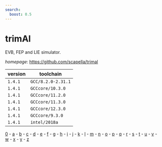 ```yaml
---
search:
  boost: 0.5
---
```

# trimAl

EVB, FEP and LIE simulator.

*homepage*: <https://github.com/scapella/trimal>

version | toolchain
--------|----------
``1.4.1`` | ``GCC/8.2.0-2.31.1``
``1.4.1`` | ``GCCcore/10.3.0``
``1.4.1`` | ``GCCcore/11.2.0``
``1.4.1`` | ``GCCcore/11.3.0``
``1.4.1`` | ``GCCcore/12.3.0``
``1.4.1`` | ``GCCcore/9.3.0``
``1.4.1`` | ``intel/2018a``

[0](../0/index.md) - [a](../a/index.md) - [b](../b/index.md) - [c](../c/index.md) - [d](../d/index.md) - [e](../e/index.md) - [f](../f/index.md) - [g](../g/index.md) - [h](../h/index.md) - [i](../i/index.md) - [j](../j/index.md) - [k](../k/index.md) - [l](../l/index.md) - [m](../m/index.md) - [n](../n/index.md) - [o](../o/index.md) - [p](../p/index.md) - [q](../q/index.md) - [r](../r/index.md) - [s](../s/index.md) - [t](../t/index.md) - [u](../u/index.md) - [v](../v/index.md) - [w](../w/index.md) - [x](../x/index.md) - [y](../y/index.md) - [z](../z/index.md)

